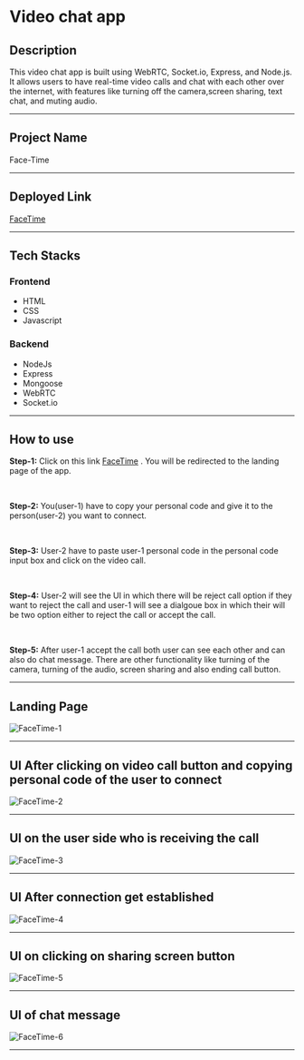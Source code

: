 # Video chat app

## Description

  This video chat app is built using WebRTC, Socket.io, Express, and Node.js. It allows users to have real-time video calls and chat with each other over the internet, with features like turning off the camera,screen sharing, text chat, and muting audio.
  
 <hr>
  
## Project Name
  Face-Time
  
  <hr>
  
## Deployed Link

  [FaceTime](face-time-video.netlify.app/)
  
<hr>

## Tech Stacks
  
  ### Frontend
   - HTML
   - CSS
   - Javascript
 ### Backend
   - NodeJs
   - Express
   - Mongoose
   - WebRTC
   - Socket.io
<hr>

## How to use

  **Step-1:** Click on this link [FaceTime](face-time-video.netlify.app/) . You will be redirected to the landing page of the app.
  
  <br>
  
  **Step-2:** You(user-1) have to copy your personal code and give it to the person(user-2) you want to connect.
  
  <br>
  
  **Step-3:** User-2 have to paste user-1 personal code in the personal code input box and click on the video call.
  
  <br>
  
  **Step-4:** User-2 will see the UI in which there will be reject call option if they want to reject the call and user-1 will see a dialgoue box in which their will                 be two option either to reject the call or accept the call.
  
  <br>
  
  **Step-5:** After user-1 accept the call both user can see each other and can also do chat message. There are other functionality like turning of the camera, turning of the audio, screen sharing and also ending call button.
  
<hr>

## Landing Page 
![FaceTime-1](https://user-images.githubusercontent.com/112754725/230730355-e256d52b-a9c0-467c-9e24-06c32e00309e.jpg)
<hr>

## UI After clicking on video call button and copying personal code of the user to connect
![FaceTime-2](https://user-images.githubusercontent.com/112754725/230730541-c0f85251-0875-47b5-a89b-b79f7cc4203d.jpg)
<hr>

## UI on the user side who is receiving the call


![FaceTime-3](https://user-images.githubusercontent.com/112754725/230730637-fd2b36b5-eb7c-4c13-8cc7-36c0b1ca8767.jpg)

<hr>

## UI After connection get established

![FaceTime-4](https://user-images.githubusercontent.com/112754725/230730703-ad1092e3-e399-40cf-b3d3-96de5b438a02.jpg)

<hr>

## UI on clicking on sharing screen button
![FaceTime-5](https://user-images.githubusercontent.com/112754725/230730742-68b229f7-e591-46be-ba5e-f72d3bfcd96b.jpg)

<hr>

## UI of chat message
![FaceTime-6](https://user-images.githubusercontent.com/112754725/230730822-fcbc1da9-d039-45b7-b3df-44c2bb148036.jpg)

<hr>


